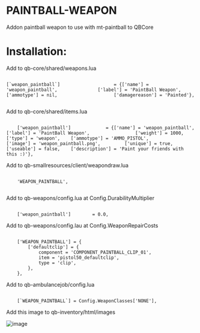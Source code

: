 # PAINTBALL-WEAPON
Addon paintball weapon to use with mt-paintball to QBCore

# Installation:
Add to qb-core/shared/weapons.lua

```

[`weapon_paintball`]					= {['name'] = 'weapon_paintball',				['label'] = 'PaintBall Weapon',						['ammotype'] = nil,						['damagereason'] = 'Painted'},
  
```

Add to qb-core/shared/items.lua

```

	['weapon_paintball'] 			 = {['name'] = 'weapon_paintball', 		 	  	['label'] = 'PaintBall Weapon', 			    ['weight'] = 1000, 		['type'] = 'weapon', 	['ammotype'] = 'AMMO_PISTOL',			['image'] = 'weapon_paintball.png', 		['unique'] = true, 		['useable'] = false, 	['description'] = 'Paint your friends with this :)'},

```

Add to qb-smallresources/client/weapondraw.lua

```

	'WEAPON_PAINTBALL',
  
```

Add to qb-weapons/config.lua at Config.DurabilityMultiplier

```

    ['weapon_paintball'] 		= 0.0,

```

Add to qb-weapons/config.lau at Config.WeaponRepairCosts

```

    ['WEAPON_PAINTBALL'] = {
        ['defaultclip'] = {
            component = 'COMPONENT_PAINTBALL_CLIP_01',
            item = 'pistol50_defaultclip',
            type = 'clip',
        },
    },

```

Add to qb-ambulancejob/config.lua

```

    [`WEAPON_PAINTBALL`] = Config.WeaponClasses['NONE'],

```

Add this image to qb-inventory/html/images

![image](https://user-images.githubusercontent.com/89866234/176016222-beeefeee-0973-47b2-b7ee-dc15a0ef5273.png)

